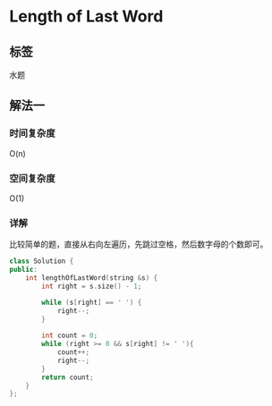 # Length of Last Word

## 标签
水题

## 解法一

### 时间复杂度
O(n)

### 空间复杂度
O(1)

### 详解
比较简单的题，直接从右向左遍历，先跳过空格，然后数字母的个数即可。

```c++
class Solution {
public:
    int lengthOfLastWord(string &s) {
        int right = s.size() - 1;

        while (s[right] == ' ') {
            right--;
        }
        
        int count = 0;
        while (right >= 0 && s[right] != ' '){
            count++;
            right--;
        }
        return count;
    }
};
```

